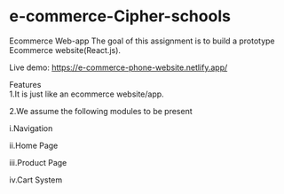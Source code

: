 # e-commerce-Cipher-schools


Ecommerce Web-app
The goal of this assignment is to build a prototype Ecommerce website(React.js).

Live demo: https://e-commerce-phone-website.netlify.app/


Features  
1.It is just like an ecommerce website/app.

2.We assume the following modules to be present

i.Navigation

ii.Home Page

iii.Product Page

iv.Cart System

